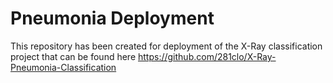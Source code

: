 # Pneumonia Deployment

This repository has been created for deployment of the X-Ray classification project that can be found here https://github.com/281clo/X-Ray-Pneumonia-Classification
